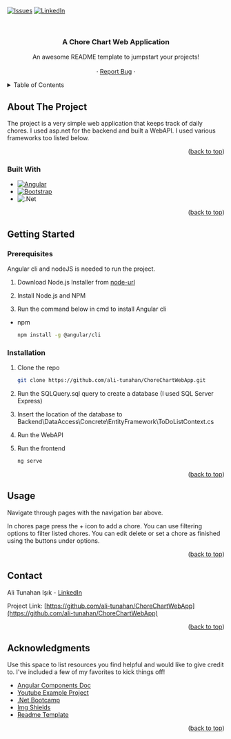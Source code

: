 <div id="top"></div>

[![Issues][issues-shield]][issues-url]
[![LinkedIn][linkedin-shield]][linkedin-url]




<!-- PROJECT LOGO -->
<br />
<div align="center">

  <h3 align="center">A Chore Chart Web Application</h3>

  <p align="center">
    An awesome README template to jumpstart your projects!
    <br />
    <br />
    ·
    <a href="https://github.com/ali-tunahan/ChoreChartWebApp/issues">Report Bug</a>
    ·
  </p>
</div>



<!-- TABLE OF CONTENTS -->
<details>
  <summary>Table of Contents</summary>
  <ol>
    <li>
      <a href="#about-the-project">About The Project</a>
      <ul>
        <li><a href="#built-with">Built With</a></li>
      </ul>
    </li>
    <li>
      <a href="#getting-started">Getting Started</a>
      <ul>
        <li><a href="#prerequisites">Prerequisites</a></li>
        <li><a href="#installation">Installation</a></li>
      </ul>
    </li>
    <li><a href="#usage">Usage</a></li>
    <li><a href="#contact">Contact</a></li>
    <li><a href="#acknowledgments">Acknowledgments</a></li>
  </ol>
</details>


<!-- ABOUT THE PROJECT -->
## About The Project

The project is a very simple web application that keeps track of daily chores. I used asp.net for the backend and built a WebAPI. I used various frameworks too listed below.

<p align="right">(<a href="#top">back to top</a>)</p>



### Built With
* [![Angular][Angular.io]][Angular-url]
* [![Bootstrap][Bootstrap.com]][Bootstrap-url]
* ![.Net][net-url]


<p align="right">(<a href="#top">back to top</a>)</p>



<!-- GETTING STARTED -->
## Getting Started

### Prerequisites

Angular cli and nodeJS is needed to run the project.

1. Download Node.js Installer from [node-url]

2. Install Node.js and NPM

3. Run the command below in cmd to install Angular cli
* npm

  ```sh
  npm install -g @angular/cli
  ```


### Installation
1. Clone the repo

   ```sh
   git clone https://github.com/ali-tunahan/ChoreChartWebApp.git
   ```
2. Run the SQLQuery.sql query to create a database (I used SQL Server Express)

3. Insert the location of the database to Backend\DataAccess\Concrete\EntityFramework\ToDoListContext.cs
4. Run the WebAPI
5. Run the frontend

   ```sh
   ng serve
   ```

<p align="right">(<a href="#top">back to top</a>)</p>



<!-- USAGE EXAMPLES -->
## Usage
Navigate through pages with the navigation bar above.

In chores page press the + icon to add a chore. You can use filtering options to filter listed chores. You can edit delete or set a chore as finished using the buttons under options.
<p align="right">(<a href="#top">back to top</a>)</p>

<!-- CONTACT -->
## Contact

Ali Tunahan Işık - [LinkedIn](https://www.linkedin.com/in/ali-tunahan-işık-921a23230/)

Project Link: [https://github.com/ali-tunahan/ChoreChartWebApp](https://github.com/ali-tunahan/ChoreChartWebApp)

<p align="right">(<a href="#top">back to top</a>)</p>



<!-- ACKNOWLEDGMENTS -->
## Acknowledgments

Use this space to list resources you find helpful and would like to give credit to. I've included a few of my favorites to kick things off!

* [Angular Components Doc](https://material.angular.io/components/categories)
* [Youtube Example Project](https://www.youtube.com/watch?v=Dpv6lUKNL9o)
* [.Net Bootcamp](https://www.youtube.com/watch?v=S_A_VVSQdpU&list=PLqG356ExoxZVN7rC0KmMo0lvECK97VRZg)
* [Img Shields](https://shields.io)
* [Readme Template](https://github.com/othneildrew/Best-README-Template)

<p align="right">(<a href="#top">back to top</a>)</p>



<!-- MARKDOWN LINKS & IMAGES -->
[issues-shield]: https://img.shields.io/bitbucket/issues/ali-tunahan/ChoreChartWebApp?style=for-the-badge
[issues-url]: https://github.com/ali-tunahan/ChoreChartWebApp/issues
[linkedin-shield]: https://img.shields.io/badge/-LinkedIn-black.svg?style=for-the-badge&logo=linkedin&colorB=555
[linkedin-url]: https://www.linkedin.com/in/ali-tunahan-işık-921a23230/
[Angular.io]: https://img.shields.io/badge/Angular-DD0031?style=for-the-badge&logo=angular&logoColor=white
[Angular-url]: https://angular.io/
[Bootstrap.com]: https://img.shields.io/badge/Bootstrap-563D7C?style=for-the-badge&logo=bootstrap&logoColor=white
[Bootstrap-url]: https://getbootstrap.com
[net-url]: https://img.shields.io/badge/.NET-5C2D91?style=for-the-badge&logo=.net&logoColor=white
[node-url]: https://nodejs.org/en/download/
